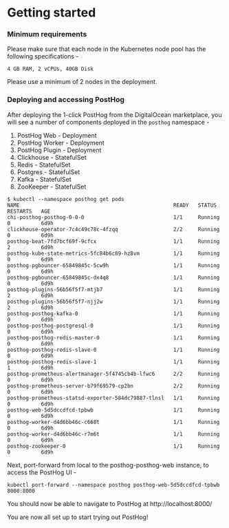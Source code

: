 # Getting started

### Minimum requirements

Please make sure that each node in the Kubernetes node pool has the following specifications - 

```
4 GB RAM, 2 vCPUs, 40GB Disk
```

Please use a minimum of 2 nodes in the deployment.

### Deploying and accessing PostHog 

After deploying the 1-click PostHog from the DigitalOcean marketplace, you will see a number of components deployed in the `posthog` namespace - 

1. PostHog Web - Deployment 
2. PostHog Worker - Deployment
2. PostHog Plugin - Deployment
3. Clickhouse - StatefulSet 
4. Redis - StatefulSet
5. Postgres - StatefulSet
6. Kafka - StatefulSet
6. ZooKeeper - StatefulSet


```
$ kubectl --namespace posthog get pods
NAME                                                  READY   STATUS    RESTARTS   AGE
chi-posthog-posthog-0-0-0                             1/1     Running   0          6d9h
clickhouse-operator-7c4c49c78c-4fzqq                  2/2     Running   0          6d9h
posthog-beat-7fd7bcf69f-9cfcx                         1/1     Running   2          6d9h
posthog-kube-state-metrics-5fc84b6c89-hz8vm           1/1     Running   0          6d9h
posthog-pgbouncer-65849845c-5cw9h                     1/1     Running   0          6d9h
posthog-pgbouncer-65849845c-dx4q8                     1/1     Running   0          6d9h
posthog-plugins-56b56f5f7-mtjb7                       1/1     Running   2          6d9h
posthog-plugins-56b56f5f7-njj2w                       1/1     Running   2          6d9h
posthog-posthog-kafka-0                               1/1     Running   0          6d9h
posthog-posthog-postgresql-0                          1/1     Running   0          6d9h
posthog-posthog-redis-master-0                        1/1     Running   0          6d9h
posthog-posthog-redis-slave-0                         1/1     Running   0          6d9h
posthog-posthog-redis-slave-1                         1/1     Running   1          6d9h
posthog-prometheus-alertmanager-5f4745cb4b-lfwc6      2/2     Running   0          6d9h
posthog-prometheus-server-b79f69579-cp2bn             2/2     Running   0          6d9h
posthog-prometheus-statsd-exporter-584dc79887-tlnsl   1/1     Running   0          6d9h
posthog-web-5d5dccdfcd-tpbwb                          1/1     Running   0          6d9h
posthog-worker-d4d6bb46c-c668t                        1/1     Running   0          6d9h
posthog-worker-d4d6bb46c-r7m6t                        1/1     Running   0          6d9h
posthog-zookeeper-0                                   1/1     Running   0          6d9h
```

Next, port-forward from local to the posthog-posthog-web instance, to access the PostHog UI - 

```
kubectl port-forward --namespace posthog posthog-web-5d5dccdfcd-tpbwb 8000:8000
```

You should now be able to navigate to PostHog at http://localhost:8000/ 

You are now all set up to start trying out PostHog!
